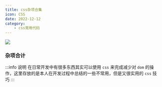 ```yaml
---
title: css杂项合集
icon: CSS
date: 2022-12-12
category:
    - css常用代码
---
```


![](https://image.zswei.xyz/img/202212122218892.webp)

### 杂项合计
:::info  说明
在日常开发中有很多东西其实可以使用 `css` 来完成减少对 `dom` 的操作，这里存放的是本人在开发过程中总结的一些不常用，但是又很实用的 `css` 技巧
:::